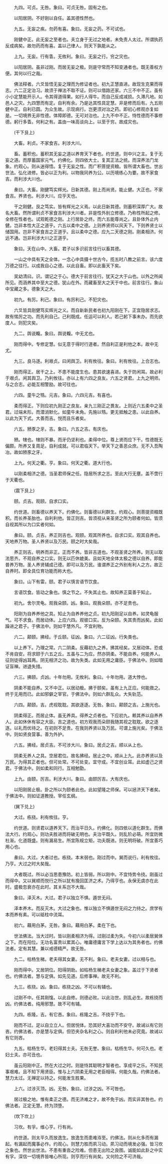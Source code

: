 <!-- { "loadSidebar": true } -->
　　九四。可贞。无咎。象曰。可贞无咎。固有之也。

　　以阳居阴。不好刚以自任。盖其德性然也。

　　九五。无妄之疾。勿药有喜。象曰。无妄之药。不可试也。

　　刚健中正。此无妄之至者也。夫立身于无过之地者。未免责人太过。所谓执药反成病矣。故勿药而有喜。盖以己律人。则天下孰能从之。

　　上九。无妄。行有眚。无攸利。象曰。无妄之行。穷之灾也。

　　以阳居阴。虽非过刚。而居无妄之极。则是守常而不知变通者也。既无善权方便。其何以行之哉。

　　佛法释者。六爻皆悟无妄之理而为修证者也。初九正慧直进。故现生克果而得志。六二正定治习。故须于禅法不取不证。则可以借路还家。六三不中不正。虽有小小定慧能开示人。令其得道得果。如行人得牛。而自己反成减损。久滞凡地。如邑人之灾。九四慧而有定。自利有余。乃是达其性具定慧。非是修而后有。九五刚健中正。自利已圆。为众生故。示现病行。岂更须对治之药。即初心修观亦复如是。一切境界无非性德。体障即德。无可对治也。上九不中不正。恃性德而不事修德。躬行多眚。何利之有。盖由一味高谈向上。以至于穷。故成灾也。

　　(干下艮上)

　　大畜。利贞。不家食吉。利涉大川。

　　畜。蓄积也。蓄积其无妄之道以养育天下者也。约世道。则中兴之主。复于无妄之道。而厚蓄国家元气。约佛化。则四依大士。复其正法之统。而深养法门龙象。约观心。则从迷得悟。复于无妄之性。而广积菩提资粮。皆所谓大畜也。世出世法。弘化进修。皆必以正为利。以物我同养为公。以历境练心为要。故不家食吉。而利涉大川也。

　　彖曰。大畜。刚健笃实辉光。日新其德。刚上而尚贤。能止健。大正也。不家食吉。养贤也。利涉大川。应乎天也。

　　干之刚健。艮之笃实。皆有辉光之义焉。以此日新其德。则蓄积深厚广大。故名大畜。然所谓利贞不家食吉利涉大川者。非是性外别立修德。乃称性所起之修。全修在性者也。试观乾德之刚。上行居卦之终。而六五能尊尚之。且卦体外止内健。岂非本性大正之道乎。六五以柔中之德。上则养贤师以风天下。下则养贤士以储国用。岂非不家食吉之正道乎。且以柔中之德。应九二天德之刚。刚柔相济。何远不通。岂非利涉大川之正道乎。

　　象曰。天在山中。大畜。君子以多识前言往行以畜其德。

　　一山之中具有天之全体。一念心中具摄十世古今。揽五时八教之前言。该六度万德之往行。以成我自心之德。以此自畜。即以此畜天下矣。

　　吴幼清曰。识。谓记之于心。德大于前言往行。犹天之大于山也。以外之所闻所见。而涵养其中至大之德。犹山在外。而藏畜至大之天于中也。前言往行。象山中宝藏之多。德象天之大。

　　初九。有厉。利己。象曰。有厉利己。不犯灾也。

　　六爻皆具刚健笃实辉光之义。而自新新民者也初九阳刚在下。正宜隐居求志。故有惕厉之功。而先利自己。己利既成。任运可以利人。若己躬下事未办。而先欲度人。则犯灾矣。

　　九二。舆说輹。象曰。舆说輹。中无尤也。

　　刚而得中。专修定慧。似无意于得时行道者。然自利正是利他之本。故中无尤。

　　九三。良马逐。利艰贞。曰闲舆卫。利有攸往。象曰。利有攸往。上合志也。

　　刚而得正。居干之上。不患不能度生也。患其欲速喜进。失于防闲耳。故必利于艰贞。闲其舆卫。乃利攸往。亦以上有六四之良友。六五之贤君。上九之明师。与之合志。必能互相警励。故可往也。

　　六四。童牛之牿。元吉。象曰。六四元吉。有喜也。

　　柔而得正。下则应初九刚正之良友。亲九三刚正之畏友。上则近六五柔中之圣君。过端未形。而潜消默化。如童牛未角。先施以牿。更无抵触之患。以此自养。以此为天下式。大善而吉。悦而且乐者矣。

　　六五。豮豕之牙。吉。象曰。六五之吉。有庆也。

　　豮。犗也。犗则不暴。而牙仍坚利也。柔得中位。尊上贤而应下干。性德既无偏颇。所养又复周足。自利成就。可以君临天下。举天下之善恶众庶。无不入吾陶冶。故如豮豕之牙。

　　上九。何天之衢。亨。象曰。何天之衢。道大行也。

　　以刚柔相济之德。当圣君师保之任。隐居所求之志。至此大行无壅。盖不啻行于天衢也。

　　(震下艮上)

　　颐。贞吉。观颐。自求口实。

　　约世道。则畜德以养天下。约佛化。则畜德以利群生。约观心。则菩提资粮既积。而长养圣胎也。自利利他。皆正则吉。皆须视从来圣贤之所为颐者何如。皆须自视其所以为口实者何如。

　　彖曰。颐。贞吉。养正则吉也。观颐。观其所养也。自求口实。观其自养也。天地养万物。圣人养贤以及万民。颐之时大矣哉。

　　养正则吉。明养而非正。正而不养。皆非吉道也。不观圣贤之所养。则无以取法思齐。不观自养之口实。则无以匹休媲美。且如天地全体太极之德以自养。即能普养万物。圣人养贤辅成己德。即可以及万民。谁谓养正之外别有利人之方。故正自养时。即全具位育功能而称大也。

　　象曰。山下有雷。颐。君子以慎言语节饮食。

　　言语饮食。皆动之象也。慎之节之。不失其止也。故知养正莫善于知止。

　　初九。舍尔灵龟。观我朵颐。凶。象曰。观我朵颐。亦不足贵也。

　　阳刚为自养养他之具。知止为自养养他之贞。初九阳刚足以自养。如灵龟服气。可不求食。而居动体。上应六四。观彼口实。反为朵颐。失其贵而凶矣。此如躁进之君子。于佛法中。则如干慧外凡。不宜利物。

　　六二。颠颐。拂经。于丘颐。征凶。象曰。六二征凶。行失类也。

　　以上养下。乃理之常。六二阴柔。反藉初九之养。拂其经矣。又居动体。恐或不肯自安。将求颐于六五之丘。五虽与二为应。然亦阴柔。不能自养。何能养人。征则徒得凶耳两。阴无相济之功。故为失类。此如无用之庸臣。于佛法中。则如暗证盲禅。进退失措。

　　六三。拂颐。贞凶。十年勿用。无攸利。象曰。十年勿用。道大悖也。

　　阴柔不能自养。又不中正。以居动极。拂于颐矣。虽有上九正应。何能救之。终于无用而已。此如邪僻之宰官。于佛法中。则如六群乱众。大失轨范。

　　六四。颠颐。吉。虎视耽耽。其欲逐逐。无咎。象曰。颠颐之吉。上施光也。

　　阴柔得正。而居止体。虽无养具。得养之贞者也。下应初九。赖其养以自养养人。此如休休有容之大臣。吉之道也。初方观我而朵颐我随其视之耽耽。欲之逐逐。以礼而优待之。在初则不足贵。在我则养贤以及万民。可谓上施光矣。于佛法中。则如贤良营事。善为外护。

　　六五。拂经。居贞吉。不可涉大川。象曰。居贞之吉。顺以从上也。

　　阴柔无养人之具。空居君位。故名拂经。居止之中。顺从上九。此亦养贤以及万民。为得其正者也。但可处常。不可处变。宜守成。不宜创业耳。此如虚己之贤君。于佛法中。则如柔和同行。互相勉勖。

　　上九。由颐。厉吉。利涉大川。象曰。由颐厉吉。大有庆也。

　　以阳刚居止极。卦之所以为颐者此也。此如望隆之师保。可以拯济天下者矣。于佛法中。则如证道教授。宰任玄纲。

　　(巽下兑上)

　　大过。栋挠。利有攸往。亨。

　　约世道。则贤君以道养天下。而治平日久。约佛化。则四依以道化群生。而佛法大行。约观心。则功夫胜进而将破无明也。夫治平既久。则乱阶必萌。所宜防微杜渐。化道既盛。则有漏易生。所宜陈规立矩。功夫既进。则无明将破。所宜善巧用心也。

　　彖曰。大过。大者过也。栋挠。本末弱也。刚过而中。巽而说行。利有攸往。乃亨。大过之时大矣哉。

　　大者既过。所以必当思患豫防。初上皆弱。所以刚中。不宜恃势令挠。刚虽过而得中。又以巽顺而悦行之所以犹有挽回匡济之术。乃得亨也。永保无虞亦在此时。盛极忽衰亦在此时。其关系岂不大哉。

　　象曰。泽灭木。大过。君子以独立不惧。遁世无闷。

　　泽本养木。而反灭木。大过之象也。惟以独立不惧遁世无闷之力持之。庶学有本而养有素。可以砥柱中流耳。

　　初六。藉用白茅。无咎。象曰。藉用白茅。柔在下也。

　　世法佛法。当大过时。皆以刚柔相济为得。过刚过柔为失。今初六以柔居巽体之下。而在阳位。无功名富贵以累其心。唯庸德庸言下学上达以为其务者也。约佛法者。定有其慧。兼以戒德精严。故无咎。

　　九二。枯杨生稊。老夫得其女妻。无不利。象曰。老夫女妻。过以相与也。

　　刚而得中。又居阴位。阳得阴助。如枯杨生稊老夫女妻之象。盖过于下贤者也。约佛法者。慧与定俱。如先见道。后修事禅。故无不利。

　　九三。栋挠。凶。象曰。栋挠之凶。不可以有辅也。

　　过刚不中。任其刚愎。以此自修。则德必败。以此治世。则乱必生。故栋挠而凶。约佛法者。纯用邪慧。故不可有辅。

　　九四。栋隆。吉。有它吝。象曰。栋隆之吉。不挠乎下也。

　　刚而不过。足以自立立人。但居悦体。恐其好大喜功而不安守。故诫以有它则吝。约佛法者。亦是慧与定俱。但恐夹杂名利之心。则自利利他未必究竟。故诫以有它则吝。

　　九五。枯杨生华。老妇得其士夫。无咎无誉。象曰。枯杨生华。何可久也。老妇士夫。亦可丑也。

　　虽云阳刚中正。然在大过之时。则是恃其聪明才智者也。享成平之乐。不知民事艰难。且不知下用贤臣。惟与上六阴柔无用之老臣相得。何能久哉。约佛法者。慧力太过。无禅定以持之。何能发生胜果。

　　上六。过涉灭顶。凶。无咎。象曰。过涉之凶。不可咎也。

　　居过极之地。惟有柔正之德。而无济难之才。故不免于凶。而实非其咎也。约佛法者。正定无慧。终为顶堕。

　　(坎下坎上)

　　习坎。有孚。维心亨。行有尚。

　　约世道。则太平久而放逸生。放逸生而患难洊至。约佛法。则从化多而有漏起。有漏起而魔事必作。约观心。则慧力胜而夙习动。夙习动而境发必强。皆习坎之象也。然世出世法。不患有重沓之险难。但患无出险之良图。诚能如此卦之中实有孚。深信一切境界皆唯心所现。则亨而行有尚矣。又何险之不可济哉。

